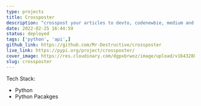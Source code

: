```yaml
---
type: projects
title: Crossposter
description: "crosspost your articles to devto, codenewbie, medium and hashnode"
date: 2022-02-25 16:44:59
status: deployed
tags: ['python', 'api',]
github_link: https://github.com/Mr-Destructive/crossposter
live_link: https://pypi.org/project/crossposter/
cover_image: https://res.cloudinary.com/dgpxbrwoz/image/upload/v1643288989/blogmedia/trssl38erkdbcqlnjdvp.png
slug: crossposter 
---
```


Tech Stack:
- Python
- Python Pacakges

